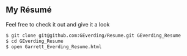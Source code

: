 ## My Résumé
Feel free to check it out and give it a look

```sh
$ git clone git@github.com:GEverding/Resume.git GEverding_Resume
$ cd GEverding_Resume
$ open Garrett_Everding_Resume.html
```
